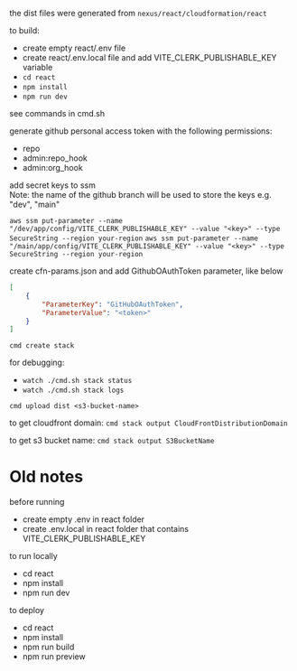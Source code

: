 the dist files were generated from `nexus/react/cloudformation/react`

to build:
  - create empty react/.env file
  - create react/.env.local file and add VITE_CLERK_PUBLISHABLE_KEY variable
  - `cd react`
  - `npm install`
  - `npm run dev`

see commands in cmd.sh

generate github personal access token with the following permissions:
  - repo
  - admin:repo_hook
  - admin:org_hook

add secret keys to ssm  
Note: the name of the github branch will be used to store the keys e.g. "dev", "main"

`aws ssm put-parameter --name "/dev/app/config/VITE_CLERK_PUBLISHABLE_KEY" --value "<key>" --type SecureString --region your-region`
`aws ssm put-parameter --name "/main/app/config/VITE_CLERK_PUBLISHABLE_KEY" --value "<key>" --type SecureString --region your-region`

create cfn-params.json and add GithubOAuthToken parameter, like below

```json
[
    {
        "ParameterKey": "GitHubOAuthToken",
        "ParameterValue": "<token>"
    }
]
```

`cmd create stack`

for debugging:
- `watch ./cmd.sh stack status`
- `watch ./cmd.sh stack logs`

`cmd upload dist <s3-bucket-name>`

to get cloudfront domain: `cmd stack output CloudFrontDistributionDomain`

to get s3 bucket name: `cmd stack output S3BucketName`

# Old notes

before running
- create empty .env in react folder
- create .env.local in react folder that contains VITE_CLERK_PUBLISHABLE_KEY

to run locally
- cd react
- npm install
- npm run dev

to deploy
- cd react
- npm install
- npm run build
- npm run preview
